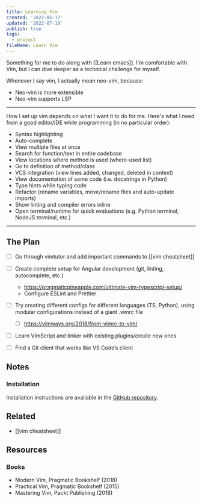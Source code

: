 ```yaml
---
title: Learning Vim
created: '2022-05-17'
updated: '2022-07-19'
publish: true
tags:
  - project
fileName: Learn Vim
---
```


Something for me to do along with [[Learn emacs]]. I'm comfortable with Vim, but I can dive deeper as a technical challenge for myself.

Whenever I say vim, I actually mean neo-vim, because:
- Neo-vim is more extensible
- Neo-vim supports LSP

---

How I set up vim depends on what I want it to do for me. Here's what I need from a good editor/IDE while programming (in no particular order):
- Syntax highlighting
- Auto-complete 
- View multiple files at once
- Search for function/text in entire codebase
- View locations where method is used (where-used list)
- Go to definition of method/class
- VCS integration (view lines added, changed, deleted in context)
- View documentation of some code (i.e. docstrings in Python)
- Type hints while typing code
- Refactor (rename variables, move/rename files and auto-update imports)
- Show linting and compiler errors inline
- Open terminal/runtime for quick evaluations (e.g. Python terminal, NodeJS terminal, etc.)

---

## The Plan

- [ ] Go through vimtutor and add important commands to [[vim cheatsheet]]
- [ ] Create complete setup for Angular development (git, linting, autocomplete, etc.)
	- https://pragmaticpineapple.com/ultimate-vim-typescript-setup/
	- Configure ESLint and Prettier
- [ ] Try creating different configs for different languages (TS, Python), using modular configurations instead of a giant .vimrc file
	- [ ] https://vimways.org/2018/from-vimrc-to-vim/
- [ ] Learn VimScript and tinker with existing plugins/create new ones
- [ ] Find a Git client that works like VS Code’s client


## Notes

### Installation

Installation instructions are available in the [GitHub repository](https://github.com/neovim/neovim#install-from-package).

## Related

- [[vim cheatsheet]]

## Resources

### Books

- Modern Vim, Pragmatic Bookshelf (2018)
- Practical Vim, Pragmatic Bookshelf (2015)
- Mastering Vim, Packt Publishing (2018)

